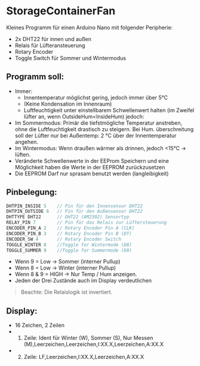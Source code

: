 # StorageContainerFan

Kleines Programm für einen Arduino Nano mit folgender Peripherie:

- 2x DHT22 für innen und außen
- Relais für Lüfteransteuerung
- Rotary Encoder
- Toggle Switch für Sommer und Wintermodus

## Programm soll:

- Immer:
  - Innentemperatur möglichst gering, jedoch immer über 5°C
  - (Keine Kondensation im Innenraum)
  - Luftfeuchtigkeit unter einstellbarem Schwellenwert halten (im Zweifel lüfter an, wenn OutsideHum<InsideHum) jedoch:
- Im Sommermodus: Primär die tiefstmögliche Temperatur anstreben, ohne die Luftfeuchtigkeit drastisch zu steigern. Bei Hum. überschreitung soll der Lüfter nur bei Außentemp: 2 °C über der Innentemperatur angehen.
- Im Wintermodus: Wenn draußen wärmer als drinnen, jedoch <15°C -> lüften.
- Veränderte Schwellenwerte in der EEProm Speichern und eine Möglichkeit haben die Werte in der EEPROM zurückzusetzen
- Die EEPROM Darf nur sprasam benutzt werden (langleibigkeit)

## Pinbelegung:
```C
DHTPIN_INSIDE 5    // Pin für den Innensensor DHT22
DHTPIN_OUTSIDE 6   // Pin für den Außensensor DHT22
DHTTYPE DHT22      // DHT22 (AM2302) Sensortyp
RELAY_PIN 7        // Pin für das Relais zur Lüftersteuerung
ENCODER_PIN_A 2    // Rotary Encoder Pin A (CLK)
ENCODER_PIN_B 3    // Rotary Encoder Pin B (DT)
ENCODER_SW 4       // Rotary Encoder Switch
TOGGLE_WINTER 8    //Toggle for Wintermode (D8)
TOGGLE_SUMMER 9    //Toggle for Summermode (D9)
```
- Wenn 9 = Low -> Sommer (interner Pullup)
- Wenn 8 = Low -> Winter (interner Pullup)
- Wenn 8 & 9 = HIGH -> Nur Temp / Hum anzeigen. 
- Jeden der Drei Zustände auch im Display verdeutlichen

> Beachte: Die Relaislogik ist invertiert.

## Display:
- 16 Zeichen, 2 Zeilen
- 1. Zeile: Ident für Winter (W), Sommer (S), Nur Messen (M),Leerzeichen,Leerzeichen,I:XX.X,Leerzeichen,A:XX.X 
- 2. Zeile: LF,Leerzeichen,I:XX.X,Leerzeichen,A:XX.X
   
